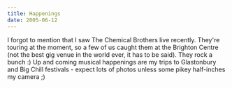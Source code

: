 ```yaml
---
title: Happenings
date: 2005-06-12
---
```


I forgot to mention that I saw The Chemical Brothers live recently. They're touring at the moment, so a few of us caught them at the Brighton Centre (not the best gig venue in the world ever, it has to be said). They rock a bunch :)
Up and coming musical happenings are my trips to Glastonbury and Big Chill festivals - expect lots of photos unless some pikey half-inches my camera ;)
